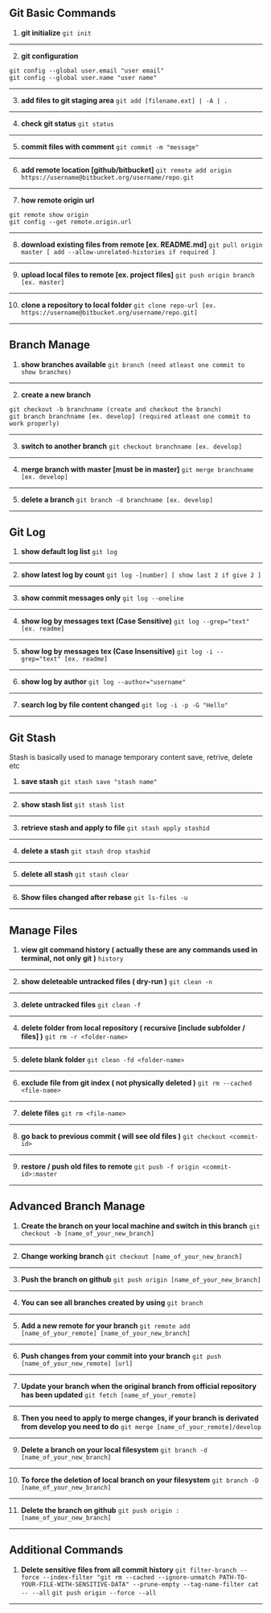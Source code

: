## Git Basic Commands

1. **git initialize**
```git init```
-----------------------------------------------------------------------------------
2. **git configuration**
```
git config --global user.email "user email"
git config --global user.name "user name"
```
-----------------------------------------------------------------------------------
3. **add files to git staging area**
```git add [filename.ext] | -A | .```
-----------------------------------------------------------------------------------
4. **check git status**
```git status```
-----------------------------------------------------------------------------------
5. **commit files with comment**
```git commit -m "message"```
-----------------------------------------------------------------------------------
6. **add remote location [github/bitbucket]**
```git remote add origin https://username@bitbucket.org/username/repo.git```
-----------------------------------------------------------------------------------
7. **how remote origin url**
```
git remote show origin
git config --get remote.origin.url
```
-----------------------------------------------------------------------------------
8. **download existing files from remote [ex. README.md]**
```git pull origin master [ add --allow-unrelated-histories if required ]```
-----------------------------------------------------------------------------------
9. **upload local files to remote [ex. project files]**
```git push origin branch [ex. master]```
-----------------------------------------------------------------------------------
10. **clone a repository to local folder**
```git clone repo-url [ex. https://username@bitbucket.org/username/repo.git]```
-----------------------------------------------------------------------------------

## Branch Manage

1. **show branches available**
```git branch (need atleast one commit to show branches)```
-----------------------------------------------------------------------------------
2. **create a new branch**
```
git checkout -b branchname (create and checkout the branch)
git branch branchname [ex. develop] (required atleast one commit to work properly)
```
-----------------------------------------------------------------------------------
3. **switch to another branch**
```git checkout branchname [ex. develop]```
-----------------------------------------------------------------------------------
4. **merge branch with master [must be in master]**
```git merge branchname [ex. develop]```
-----------------------------------------------------------------------------------
5. **delete a branch**
```git branch -d branchname [ex. develop]```
-----------------------------------------------------------------------------------

## Git Log

1. **show default log list**
```git log```
-----------------------------------------------------------------------------------
2. **show latest log by count**
```git log -[number] [ show last 2 if give 2 ]```
-----------------------------------------------------------------------------------
3. **show commit messages only**
```git log --oneline```
-----------------------------------------------------------------------------------
4. **show log by messages text (Case Sensitive)**
```git log --grep="text" [ex. readme]```
-----------------------------------------------------------------------------------
5. **show log by messages tex (Case Insensitive)**
```git log -i --grep="text" [ex. readme]```
-----------------------------------------------------------------------------------
6. **show log by author**
```git log --author="username"```
-----------------------------------------------------------------------------------
7. **search log by file content changed**
```git log -i -p -G "Hello"```
-----------------------------------------------------------------------------------

## Git Stash

Stash is basically used to manage temporary content save, retrive, delete etc

1. **save stash**
```git stash save "stash name"```
-----------------------------------------------------------------------------------
2. **show stash list**
```git stash list```
-----------------------------------------------------------------------------------
3. **retrieve stash and apply to file**
```git stash apply stashid```
-----------------------------------------------------------------------------------
4. **delete a stash**
```git stash drop stashid```
-----------------------------------------------------------------------------------
5. **delete all stash**
```git stash clear```
-----------------------------------------------------------------------------------
6. **Show files changed after rebase**
```git ls-files -u```
-----------------------------------------------------------------------------------
## Manage Files

1. **view git command history ( actually these are any commands used in terminal, not only git )**
```history```
-----------------------------------------------------------------------------------
2. **show deleteable untracked files ( dry-run )**
```git clean -n```
-----------------------------------------------------------------------------------
3. **delete untracked files**
```git clean -f```
-----------------------------------------------------------------------------------
4. **delete folder from local repository ( recursive [include subfolder / files] )**
```git rm -r <folder-name>```
-----------------------------------------------------------------------------------
5. **delete blank folder**
```git clean -fd <folder-name>```
-----------------------------------------------------------------------------------
6. **exclude file from git index ( not physically deleted )**
```git rm --cached <file-name>```
-----------------------------------------------------------------------------------
7. **delete files**
```git rm <file-name>```
-----------------------------------------------------------------------------------
8. **go back to previous commit ( will see old files )**
```git checkout <commit-id>```
-----------------------------------------------------------------------------------
9. **restore / push old files to remote**
```git push -f origin <commit-id>:master```
-----------------------------------------------------------------------------------

## Advanced Branch Manage

1. **Create the branch on your local machine and switch in this branch**
```git checkout -b [name_of_your_new_branch]```
-----------------------------------------------------------------------------------
2. **Change working branch**
```git checkout [name_of_your_new_branch]```
-----------------------------------------------------------------------------------
3. **Push the branch on github**
```git push origin [name_of_your_new_branch]```
-----------------------------------------------------------------------------------
4. **You can see all branches created by using**
```git branch```
-----------------------------------------------------------------------------------
5. **Add a new remote for your branch**
```git remote add [name_of_your_remote] [name_of_your_new_branch]```
-----------------------------------------------------------------------------------
6. **Push changes from your commit into your branch**
```git push [name_of_your_new_remote] [url]```
-----------------------------------------------------------------------------------
7. **Update your branch when the original branch from official repository has been updated**
```git fetch [name_of_your_remote]```
-----------------------------------------------------------------------------------
8. **Then you need to apply to merge changes, if your branch is derivated from develop you need to do**
```git merge [name_of_your_remote]/develop```
-----------------------------------------------------------------------------------
9. **Delete a branch on your local filesystem**
```git branch -d [name_of_your_new_branch]```
-----------------------------------------------------------------------------------
10. **To force the deletion of local branch on your filesystem**
```git branch -D [name_of_your_new_branch]```
-----------------------------------------------------------------------------------
11. **Delete the branch on github**
```git push origin :[name_of_your_new_branch]```
-----------------------------------------------------------------------------------

## Additional Commands

1. **Delete sensitive files from all commit history**
```git filter-branch --force --index-filter "git rm --cached --ignore-unmatch PATH-TO-YOUR-FILE-WITH-SENSITIVE-DATA" --prune-empty --tag-name-filter cat -- --all```
```git push origin --force --all```
-----------------------------------------------------------------------------------